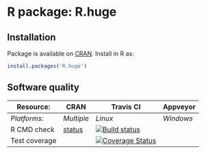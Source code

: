 # R package: R.huge


## Installation
Package is available on [CRAN](http://cran.r-project.org/package=R.huge).  Install in R as:
```r
install.packages('R.huge')
```


## Software quality

| Resource:     | CRAN        | Travis CI        | Appveyor         |
| ------------- | ------------------- | ---------------- | ---------------- |
| _Platforms:_  | _Multiple_          | _Linux_          | _Windows_        |
| R CMD check   | [status](http://cran.r-project.org/web/checks/check_results_R.huge.html) | <a href="https://travis-ci.org/HenrikBengtsson/R.huge"><img src="https://travis-ci.org/HenrikBengtsson/R.huge.svg?branch=master" alt="Build status"></a>    |  |
| Test coverage |                     | <a href="https://coveralls.io/r/HenrikBengtsson/R.huge"><img src="https://coveralls.io/repos/HenrikBengtsson/R.huge/badge.png?branch=develop" alt="Coverage Status"/></a> |                  |
